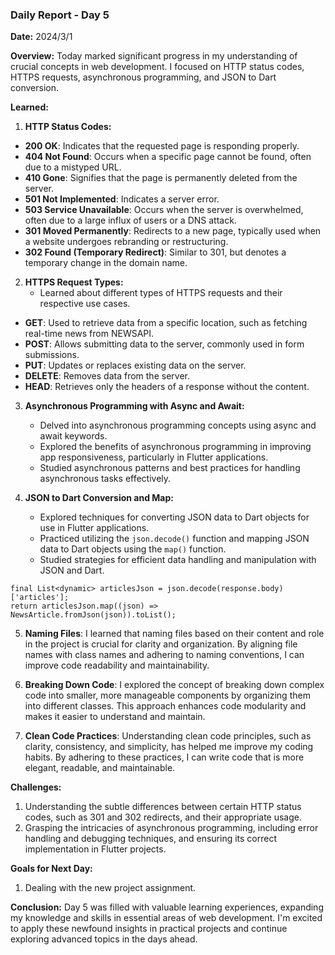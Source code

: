 ### Daily Report - Day 5

**Date:** 2024/3/1

**Overview:**
Today marked significant progress in my understanding of crucial concepts in web development. I focused on HTTP status codes, HTTPS requests, asynchronous programming, and JSON to Dart conversion.

**Learned:**
1. **HTTP Status Codes:**
- **200 OK**: Indicates that the requested page is responding properly.
- **404 Not Found**: Occurs when a specific page cannot be found, often due to a mistyped URL.
- **410 Gone**: Signifies that the page is permanently deleted from the server.
- **501 Not Implemented**: Indicates a server error.
- **503 Service Unavailable**: Occurs when the server is overwhelmed, often due to a large influx of users or a DNS attack.
- **301 Moved Permanently**: Redirects to a new page, typically used when a website undergoes rebranding or restructuring.
- **302 Found (Temporary Redirect)**: Similar to 301, but denotes a temporary change in the domain name.


2. **HTTPS Request Types:**
   - Learned about different types of HTTPS requests and their respective use cases.
- **GET**: Used to retrieve data from a specific location, such as fetching real-time news from NEWSAPI.
- **POST**: Allows submitting data to the server, commonly used in form submissions.
- **PUT**: Updates or replaces existing data on the server.
- **DELETE**: Removes data from the server.
- **HEAD**: Retrieves only the headers of a response without the content.

3. **Asynchronous Programming with Async and Await:**
   - Delved into asynchronous programming concepts using async and await keywords.
   - Explored the benefits of asynchronous programming in improving app responsiveness, particularly in Flutter applications.
   - Studied asynchronous patterns and best practices for handling asynchronous tasks effectively.

4. **JSON to Dart Conversion and Map:**
   - Explored techniques for converting JSON data to Dart objects for use in Flutter applications.
   - Practiced utilizing the `json.decode()` function and mapping JSON data to Dart objects using the `map()` function.
   - Studied strategies for efficient data handling and manipulation with JSON and Dart.

```
final List<dynamic> articlesJson = json.decode(response.body)['articles'];
return articlesJson.map((json) => NewsArticle.fromJson(json)).toList();
```

5. **Naming Files**: I learned that naming files based on their content and role in the project is crucial for clarity and organization. By aligning file names with class names and adhering to naming conventions, I can improve code readability and maintainability.
  
6. **Breaking Down Code**: I explored the concept of breaking down complex code into smaller, more manageable components by organizing them into different classes. This approach enhances code modularity and makes it easier to understand and maintain.

7. **Clean Code Practices**: Understanding clean code principles, such as clarity, consistency, and simplicity, has helped me improve my coding habits. By adhering to these practices, I can write code that is more elegant, readable, and maintainable.

**Challenges:**
1. Understanding the subtle differences between certain HTTP status codes, such as 301 and 302 redirects, and their appropriate usage.
2. Grasping the intricacies of asynchronous programming, including error handling and debugging techniques, and ensuring its correct implementation in Flutter projects.

**Goals for Next Day:**
1. Dealing with the new project assignment.

**Conclusion:**
Day 5 was filled with valuable learning experiences, expanding my knowledge and skills in essential areas of web development. I'm excited to apply these newfound insights in practical projects and continue exploring advanced topics in the days ahead.






